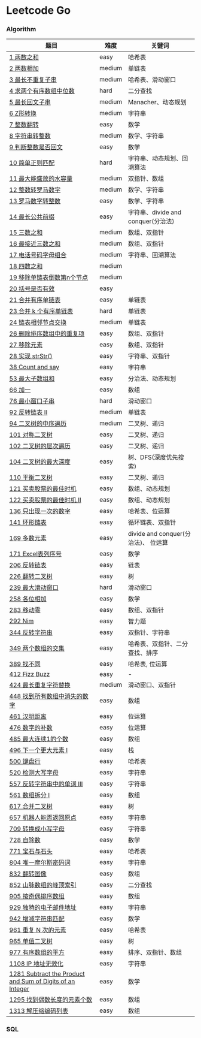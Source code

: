 # Leetcode Go

### Algorithm 

题目 | 难度 | 关键词 | 
----|----|----|
[1 两数之和](./algs/1.go)|easy| 哈希表  |
[2 两数相加](./algs/2.go) | medium | 单链表 |
[3 最长不重复子串](./algs/3.go)|medium | 哈希表、滑动窗口 |
[4 求两个有序数组中位数](./algs/4.go) | hard | 二分查找  |
[5 最长回文子串](./algs/5.go) | medium | Manacher、动态规划 | 
[6 Z形转换](./algs/6.go) | medium | 字符串 | 
[7 整数翻转](./algs/7.go) | easy| 数学 |  
[8 字符串转整数](./algs/8.go) | medium | 数学、字符串 | 
[9 判断整数是否回文](./algs/9.go) | easy |  数学 | 
[10 简单正则匹配](./algs/10.go) | hard | 字符串、动态规划、回溯算法 | 
[11 最大能盛放的水容量](./algs/11.go) | medium | 双指针、数组 | 
[12 整数转罗马数字](./algs/12.go) | medium |  数学、字符串 |   
[13 罗马数字转整数](./algs/13.go) | easy |  数学、字符串 |  
[14 最长公共前缀](./algs/14.go) | easy |  字符串、divide and conquer(分治法) |  
[15 三数之和](./algs/15.go) | medium |  数组、双指针 |   
[16 最接近三数之和](./algs/16.go) | medium |  数组、双指针 |   
[17 电话号码字母组合](./algs/17.go) | medium | 字符串、回溯算法 |  
[18 四数之和](./algs/18.go) | medium |    
[19 移除单链表倒数第n个节点](./algs/19.go) | medium |   
[20 括号是否有效](./algs/20.go) | easy |   
[21 合并有序单链表](./algs/21.go) | easy | 单链表|  
[23 合并 k 个有序单链表](./algs/23.go) | hard | 单链表|  
[24 链表相邻节点交换](./algs/24.go) | medium | 单链表|  
[26 删除排序数组中的重复项](./algs/26.go) | easy | 数组、双指针|   
[27 移除元素](./algs/27.go) |easy | 数组、双指针|   
[28 实现 strStr()](./algs/28.go) |easy | 字符串、双指针|   
[38 Count and say](./algs/38.go) | easy |  字符串 |  
[53 最大子数组和](./algs/53.go) | easy | 分治法、动态规划 | 
[66 加一](./algs/66.go) | easy | 数组 | 
[76 最小窗口子串](./algs/76.go) | hard | 滑动窗口 |  
[92 反转链表 II](./algs/92.go) | medium | 单链表 |  
[94 二叉树的中序遍历](./algs/94.go) | medium | 二叉树、递归 |  
[101 对称二叉树](./algs/101.go) | easy | 二叉树、递归 |  
[102 二叉树的层次遍历](./algs/102.go) | easy | 二叉树、递归 |  
[104 二叉树的最大深度](./algs/104.go) | easy | 树、DFS(深度优先搜索) | 
[110 平衡二叉树](./algs/110.go) | easy | 二叉树、递归 | 
[121 买卖股票的最佳时机](./algs/121.go) | easy | 数组、动态规划 | 
[122 买卖股票的最佳时机 II](./algs/122.go) | easy | 数组、动态规划 | 
[136 只出现一次的数字](./algs/136.go) | easy | 哈希表、位运算  |  
[141 环形链表](./algs/141.go) | easy | 循环链表、双指针| 
[169 多数元素](./algs/169.go) | easy | divide and conquer(分治法)、 位运算 |   
[171 Excel表列序号](./algs/171.go) | easy | 数学 |  
[206 反转链表](./algs/206.go) | easy | 链表  |   
[226 翻转二叉树](./algs/226.go) | easy | 树 |     
[239 最大滑动窗口](./algs/239.go) | hard | 滑动窗口|   
[258 各位相加](./algs/258.go) | easy | 数学|  
[283 移动零](./algs/283.go) | easy | 数组、双指针 |  
[292 Nim](./algs/292.go) | easy | 智力题 |  
[344 反转字符串](./algs/344.go) | easy | 双指针、字符串  |   
[349 两个数组的交集](./algs/349.go) | easy | 哈希表、双指针、二分查找、排序    
[389 找不同](./algs/389.go) | easy | 哈希表, 位运算  
[412 Fizz Buzz](./algs/412.go) | easy | - |     
[424 最长重复字符替换](./algs/424.go) | medium | 滑动窗口、双指针   
[448 找到所有数组中消失的数字](./algs/448.go) | easy | 数组   
[461 汉明距离](./algs/461.go) | easy | 位运算   
[476 数字的补数](./algs/476.go) | easy | 位运算  
[485 最大连续1的个数](./algs/485.go) | easy | 数组   
[496 下一个更大元素 I](./algs/496.go) | easy | 栈  
[500 键盘行](./algs/500.go) | easy | 哈希表  
[520 检测大写字母](./algs/520.go) | easy | 字符串  
[557 反转字符串中的单词 III](./algs/557.go) | easy | 字符串  
[561 数组拆分 I](./algs/561.go) | easy | 数组  
[617 合并二叉树](./algs/617.go) | easy | 树  
[657 机器人能否返回原点](./algs/657.go) | easy | 字符串  
[709 转换成小写字母](./algs/709.go) | easy | 字符串  
[728 自除数](./algs/728.go) | easy | 数学    
[771 宝石与石头](./algs/771.go) | easy | 哈希表  
[804 唯一摩尔斯密码词](./algs/804.go) | easy | 字符串  
[832 翻转图像](./algs/832.go) | easy | 数组  
[852 山脉数组的峰顶索引](./algs/852.go) | easy | 二分查找
[905 按奇偶排序数组](./algs/905.go) | easy | 数组   
[929 独特的电子邮件地址](./algs/929.go) | easy | 字符串   
[942 增减字符串匹配](./algs/942.go) | easy | 数学   
[961 重复 N 次的元素](./algs/961.go) | easy | 哈希表  
[965 单值二叉树](./algs/965.go) | easy | 树  
[977 有序数组的平方](./algs/977.go) | easy | 排序、双指针、数组  
[1108 IP 地址无效化](./algs/1108.go) | easy | 字符串   
[1281 Subtract the Product and Sum of Digits of an Integer](./algs/1281.go) | easy | 数学   
[1295 找到偶数长度的元素个数](./algs/1295.go) | easy | 数组   
[1313 解压缩编码列表](./algs/1313.go) | easy | 数组

### SQL  